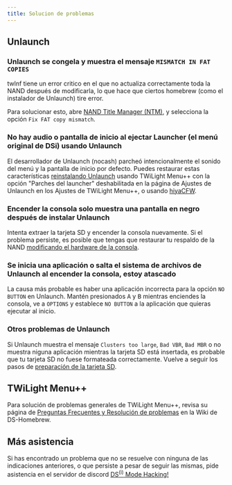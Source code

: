 ```yaml
---
title: Solucion de problemas
---
```


## Unlaunch
### Unlaunch se congela y muestra el mensaje `MISMATCH IN FAT COPIES`

twlnf tiene un error critico en el que no actualiza correctamente toda la NAND después de modificarla, lo que hace que ciertos homebrew (como el instalador de Unlaunch) tire error.

Para solucionar esto, abre [NAND Title Manager (NTM)](https://github.com/Epicpkmn11/NTM/releases), y selecciona la opción `Fix FAT copy mismatch`.

### No hay audio o pantalla de inicio al ejectar Launcher (el menú original de DSi) usando Unlaunch

El desarrollador de Unlaunch (nocash) parcheó intencionalmente el sonido del menú y la pantalla de inicio por defecto. Puedes restaurar estas características [reinstalando Unlaunch](installing-unlaunch.html) usando TWiLight Menu++ con la opción "Parches del launcher" deshabilitada en la página de Ajustes de Unlaunch en los Ajustes de TWiLight Menu++, o usando [hiyaCFW](https://wiki.ds-homebrew.com/hiyacfw/installing).

### Encender la consola solo muestra una pantalla en negro después de instalar Unlaunch

Intenta extraer la tarjeta SD y encender la consola nuevamente. Si el problema persiste, es posible que tengas que restaurar tu respaldo de la NAND [modificando el hardware de la consola](https://wiki.ds-homebrew.com/ds-index/hardmod).

### Se inicia una aplicación o salta el sistema de archivos de Unlaunch al encender la consola, estoy atascado

La causa más probable es haber una aplicación incorrecta para la opción `NO BUTTON` en Unlaunch. Mantén presionados <kbd class="face">A</kbd> y <kbd class="face">B</kbd> mientras enciendes la consola, ve a `OPTIONS` y establece `NO BUTTON` a la aplicación que quieras ejecutar al inicio.

### Otros problemas de Unlaunch

Si Unlaunch muestra el mensaje `Clusters too large`, `Bad VBR`, `Bad MBR` o no muestra niguna aplicación mientras la tarjeta SD está insertada, es probable que tu tarjeta SD no fuese formateada correctamente. Vuelve a seguir los pasos de [preparación de la tarjeta SD](sd-card-setup.html).

## TWiLight Menu++

Para solución de problemas generales de TWiLight Menu++, revisa su página de [Preguntas Frecuentes y Resolución de problemas](https://wiki.ds-homebrew.com/twilightmenu/faq) en la Wiki de DS-Homebrew.

## Más asistencia

Si has encontrado un problema que no se resuelve con ninguna de las indicaciones anteriores, o que persiste a pesar de seguir las mismas, pide asistencia en el servidor de discord [DS<sup>(i)</sup> Mode Hacking!](https://discord.gg/yD3spjv)
